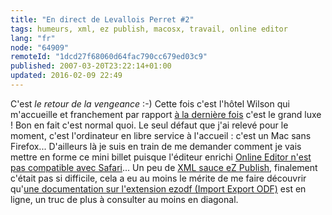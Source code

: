 ```yaml
---
title: "En direct de Levallois Perret #2"
tags: humeurs, xml, ez publish, macosx, travail, online editor
lang: "fr"
node: "64909"
remoteId: "1dcd27f68060d64fac790cc679ed03c9"
published: 2007-03-20T23:22:14+01:00
updated: 2016-02-09 22:49
---
```


C'est *le retour de la vengeance* :-) Cette fois c'est l'hôtel Wilson qui
m'accueille et franchement par rapport [à la dernière
fois](/post/en-direct-de-levallois-perret) c'est le grand luxe ! Bon en fait
c'est normal quoi. Le seul défaut que j'ai relevé pour le moment, c'est
l'ordinateur en libre service à l'accueil : c'est un Mac sans Firefox...
D'ailleurs là je suis en train de me demander comment je vais mettre en forme ce
mini billet puisque l'éditeur enrichi [Online Editor n'est pas compatible avec
Safari](http://ez.no/doc/extensions/online_editor/4_x/requirements)... Un peu de
[XML sauce eZ
Publish](http://ez.no/doc/ez_publish/technical_manual/3_8/reference/datatypes/xml_block),
finalement c'était pas si difficile, cela a eu au moins le mérite de me faire
découvrir qu'[une documentation sur l'extension ezodf (Import Export
ODF)](http://ez.no/doc/extensions/odf_import_export) est en ligne, un truc de
plus à consulter au moins en diagonal.
